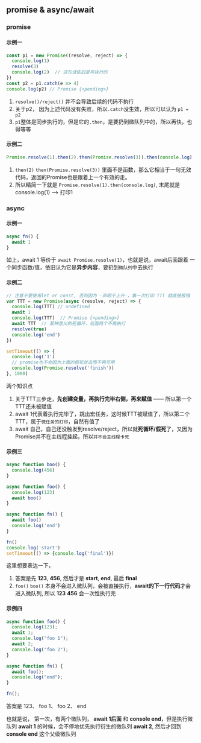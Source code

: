## promise & async/await

### promise

#### 示例一
```js
const p1 = new Promise((resolve, reject) => {
  console.log(1)
  resolve(3)
  console.log(2)  // 这句话依旧是可执行的
})
const p2 = p1.catch(e => 4)
console.log(p2) // Promise {<pending>}
```

1. `resolve()/reject()` 并不会导致后续的代码不执行
2. 关于p2， 因为上述代码没有失败，所以`.catch`没生效，所以可以认为 `p1 = p2`
3. `p1`整体是同步执行的，但是它的`.then`，是要扔到微队列中的，所以再快，也得等等


#### 示例二

```js
Promise.resolve(1).then(2).then(Promise.resolve(3)).then(console.log)
```

1. `then(2)` `then(Promise.resolve(3))` 里面不是函数，那么它相当于一句无效代码，返回的Promise也是跟着上一个有效的走。
2. 所以精简一下就是 `Promise.resolve(1).then(console.log)`, 末尾就是 console.log(1) --> 打印1

### async

#### 示例一

```javascript
async fn() {
  await 1
}
```

如上，await 1 等价于 `await Promise.resolve(1)`，也就是说，await后面跟着 一个同步函数/值，依旧认为它是**异步内容**，要扔到`微队列`中去执行


#### 示例二

```js
// 注意不要使用let or const, 否则因为 ·声明不上升·，第一次打印 TTT 就直接报错
var TTT = new Promise(async (resolve, reject) => {
  console.log(TTT) // undefined
  await 1
  console.log(TTT)  // Promise {<pending>}
  await TTT  // 某种意义的死循环，后面两个不再执行
  resolve(true)
  console.log('end')
})

setTimeout(() => {
  console.log('1')
  // promise也不会因为上面的假死状态而不再可用
  console.log(Promise.resolve('finish'))
}, 1000)
```

两个知识点
1. 关于TTT三步走，**先创建变量，再执行完毕右侧，再来赋值** —— 所以第一个TTT还未被赋值
2. await 1代表着执行完毕了，跳出宏任务，这时候TTT被赋值了，所以第二个TTT，属于`微任务的打印`，自然有值了
3. await 自己，自己还没触发到resolve/reject，所以就**死循环/假死**了，又因为Promise并不在主线程挂起，所以`并不会主线程卡死`


#### 示例三

```js
async function boo() {
  console.log(456)
}

async function foo() {
  console.log(123)
  await boo()
}

async function fn() {
  await foo()
  console.log('end')
}

fn()
console.log('start')
setTimeout(() => {console.log('final')})
```

这里想要表达一下，
1. 答案是先 **123**, **456**, 然后才是 **start**, **end**, 最后 **final**
2. `foo()` `boo()` 本身不会进入微队列，会被直接执行，**await的下一行代码**才会进入微队列, 所以 **123**  **456** 会一次性执行完


#### 示例四

```js
async function foo() {
  console.log(123);
  await 1;
  console.log("foo 1");
  await 2;
  console.log("foo 2");
}

async function fn() {
  await foo();
  console.log("end");
}

fn();
```

答案是 123、 foo 1、 foo 2、 end

也就是说， 第一次，有两个微队列， **await 1后面** 和 **console end**，但是执行微队列 **await 1** 的时候，会不停地优先执行衍生的微队列 **await 2**, 然后才回到 **console end** 这个父级微队列